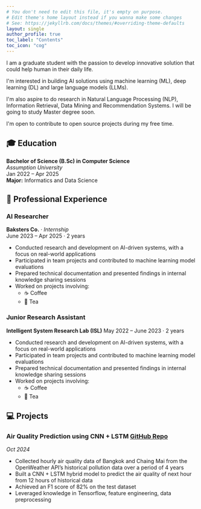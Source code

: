 ```yaml
---
# You don't need to edit this file, it's empty on purpose.
# Edit theme's home layout instead if you wanna make some changes
# See: https://jekyllrb.com/docs/themes/#overriding-theme-defaults
layout: single
author_profile: true
toc_label: "Contents"
toc_icon: "cog"
---
```


I am a graduate student with the passion to develop innovative solution that could help human in their daily life.

I'm interested in building AI solutions using machine learning (ML), deep learning (DL) and large language models (LLMs).

I'm also aspire to do research in Natural Language Processing (NLP), Information Retrieval, Data Mining and Recommendation Systems. I will be going to study Master degree soon.

I'm open to contribute to open source projects during my free time.


## 🎓 Education

**Bachelor of Science (B.Sc) in Computer Science**  
_Assumption University_  
Jan 2022 – Apr 2025  
**Major:** Informatics and Data Science


## 💼 Professional Experience

### AI Researcher  
**Baksters Co.** · _Internship_  
June 2023 – Apr 2025 · 2 years

- Conducted research and development on AI-driven systems, with a focus on real-world applications  
- Participated in team projects and contributed to machine learning model evaluations  
- Prepared technical documentation and presented findings in internal knowledge sharing sessions  
- Worked on projects involving:  
  - ☕ Coffee  
  - 🍵 Tea

### Junior Research Assistant  
**Intelligent System Research Lab (ISL)**
May 2022 – June 2023 · 2 years

- Conducted research and development on AI-driven systems, with a focus on real-world applications  
- Participated in team projects and contributed to machine learning model evaluations  
- Prepared technical documentation and presented findings in internal knowledge sharing sessions  
- Worked on projects involving:  
  - ☕ Coffee  
  - 🍵 Tea

## 💻 Projects

### **Air Quality Prediction using CNN + LSTM**  [GitHub Repo <i class="fas fa-link"></i>](https://github.com/kaungmyat-htet/air-quality-prediction)
_Oct 2024_
- Collected hourly air quality data of Bangkok and Chaing Mai from the OpenWeather API’s historical pollution data over a period of 4 years
- Built a CNN + LSTM hybrid model to predict the air quality of next hour from 12 hours of historical data
- Achieved an F1 score of 82% on the test dataset
- Leveraged knowledge in Tensorflow, feature engineering, data preprocessing